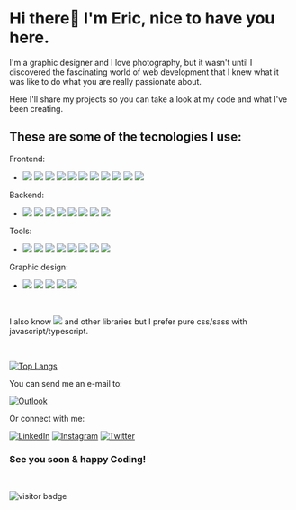 <h1>Hi there👋 I'm Eric, nice to have you here.</h1>

I'm a graphic designer and I love photography, but it wasn't until I discovered the fascinating world of web development that I knew what it was like to do what you are really passionate about.

Here I'll share my projects so you can take a look at my code and what I've been creating.

<h2>These are some of the tecnologies I use:</h2>

Frontend:

- ![](https://img.shields.io/badge/React-informational?style=flat&logo=react&logoColor=white)
![](https://img.shields.io/badge/Redux-593D88?style=flat&logo=redux&logoColor=white)
![](https://img.shields.io/badge/JavaScript-F7DF1E?style=flat&logo=javascript&logoColor=black)
![](https://img.shields.io/badge/TypeScript-007ACC?style=flat&logo=typescript&logoColor=white)
![](https://img.shields.io/badge/Angular-DD0031?style=flat&logo=angular&logoColor=white)
![](https://img.shields.io/badge/HTML5-E34F26?style=flat&logo=html5&logoColor=white)
![](https://img.shields.io/badge/CSS3-1572B6?style=flat&logo=css3&logoColor=white)
![](https://img.shields.io/badge/Sass-CC6699?style=flat&logo=sass&logoColor=white)
![](https://img.shields.io/badge/BEM-white?style=flat&logo=bem&logoColor=black)
![](https://img.shields.io/badge/Jest-E34F26?style=flat&logo=jest&logoColor=white)
![](https://img.shields.io/badge/React_Router-CA4245?style=flat&logo=react-router&logoColor=white)



Backend:

- ![](https://img.shields.io/badge/MongoDB-4EA94B?style=flat&logo=mongodb&logoColor=white)
![](https://img.shields.io/badge/express.js-%23404d59.svg?style=flat&logo=express&logoColor=%2361DAFB)
![](https://img.shields.io/badge/node.js-6DA55F?style=flat&logo=node.js&logoColor=white)
![](https://img.shields.io/badge/Mongoose-4EA94B?style=flat)
![](https://img.shields.io/badge/JWT-black?style=flat&logo=JSON%20web%20tokens)
![](https://img.shields.io/badge/Postman-E34F26?style=flat&logo=postman&logoColor=white)
![](https://img.shields.io/badge/Jest-E34F26?style=flat&logo=jest&logoColor=white)
![](https://img.shields.io/badge/API_Restful-1572B6?style=flat)

Tools:

- ![](https://img.shields.io/badge/NPM-informational?style=flat&logo=NPM&color=CB3837)
![](https://img.shields.io/badge/Git-informational?style=flat&logo=Git&logoColor=white&color=F05032)
![](https://img.shields.io/badge/GitHub-informational?style=flat&logo=GitHub&color=181717)
![](https://img.shields.io/badge/Eslint-1572B6?style=flat&logo=eslint&logoColor=white)
![](https://img.shields.io/badge/Trello-1572B6?style=flat&logo=trello&logoColor=white)
![](https://img.shields.io/badge/Heroku-430098?style=flat&logo=heroku&logoColor=white)
![](https://img.shields.io/badge/Figma-informational?style=flat&logo=Figma&color=F24E1E&logoColor=white)
![](https://img.shields.io/badge/SonarQube-1572B6?style=flat&logo=sonarqube&logoColor=white)

Graphic design:

- ![](https://img.shields.io/badge/Photoshop-%2331A8FF.svg?style=flat&logo=adobephotoshop&logoColor=white)
![](https://img.shields.io/badge/Illustrator-%23FF9A00.svg?style=flat&logo=adobeillustrator&logoColor=white)
![](https://img.shields.io/badge/Lightroom-31A8FF.svg?style=flat&logo=Adobe%20Lightroom&logoColor=white)
![](https://img.shields.io/badge/Premiere%20Pro-9999FF.svg?style=flat&logo=Adobe%20Premiere%20Pro&logoColor=white)
![](https://img.shields.io/badge/InDesign-49021F?style=flat&logo=adobeindesign&logoColor=white)

<br>

I also know ![](https://img.shields.io/badge/Bootstrap-informational?style=flat&logo=Bootstrap&logoColor=white&color=7952B3) and other libraries but I prefer pure css/sass with javascript/typescript.

<br>

[![Top Langs](https://github-readme-stats.vercel.app/api/top-langs/?username=EricSanz&layout=compact&bg_color=161616&text_color=fff&title_color=fff)](https://github.com/EricSanz)

You can send me an e-mail to:

[![Outlook](https://img.shields.io/badge/Microsoft_Outlook-0078D4?style=flat&logo=microsoft-outlook&logoColor=white)](mailto:eric_sanz_rodriguez@hotmail.com)

Or connect with me:

<a href="https://www.linkedin.com/in/eric-sanz-rodriguez/">![LinkedIn](https://img.shields.io/badge/linkedin-%230077B5.svg?style=flat&logo=linkedin&logoColor=white)</a>
<a href="https://www.instagram.com/ericsanz">![Instagram](https://img.shields.io/badge/Instagram-E4405F?style=flat&logo=instagram&logoColor=white)</a>
<a href="https://twitter.com/Eric_SanzR">![Twitter](https://img.shields.io/badge/Twitter-1DA1F2?style=flat&logo=twitter&logoColor=white)</a>

<h3>See you soon & happy Coding!</h3>
<br>

<!-- ![visitors](https://visitor-badge.laobi.icu/badge?page_id=EricSanz.EricSanz) -->
![visitor badge](https://visitor-badge.glitch.me/badge?page_id=EricSanz.visitor-badge)

